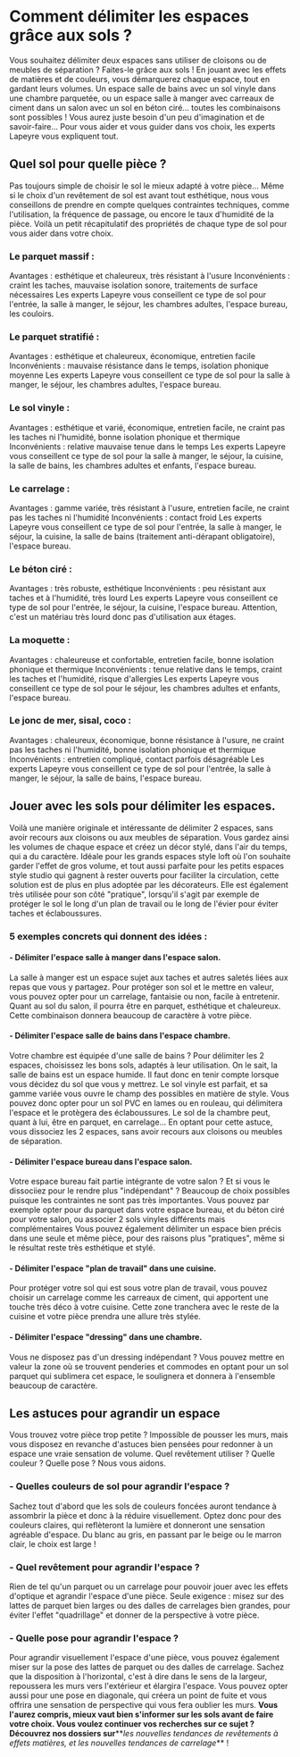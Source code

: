 ##
# **Comment délimiter les espaces grâce aux sols ?**
Vous souhaitez délimiter deux espaces sans utiliser de cloisons ou de meubles de séparation ? Faites-le grâce aux sols ! En jouant avec les effets de matières et de couleurs, vous démarquerez chaque espace, tout en gardant leurs volumes. Un espace salle de bains avec un sol vinyle dans une chambre parquetée, ou un espace salle à manger avec carreaux de ciment dans un salon avec un sol en béton ciré… toutes les combinaisons sont possibles ! Vous aurez juste besoin d'un peu d'imagination et de savoir-faire… Pour vous aider et vous guider dans vos choix, les experts Lapeyre vous expliquent tout.
##  Quel sol pour quelle pièce ?
Pas toujours simple de choisir le sol le mieux adapté à votre pièce… Même si le choix d'un revêtement de sol est avant tout esthétique, nous vous conseillons de prendre en compte quelques contraintes techniques, comme l'utilisation, la fréquence de passage, ou encore le taux d'humidité de la pièce. Voilà un petit récapitulatif des propriétés de chaque type de sol pour vous aider dans votre choix.
###  Le parquet massif :
Avantages : esthétique et chaleureux, très résistant à l'usure
Inconvénients : craint les taches, mauvaise isolation sonore, traitements de surface nécessaires
Les experts Lapeyre vous conseillent ce type de sol pour l'entrée, la salle à manger, le séjour, les chambres adultes, l'espace bureau, les couloirs.
###  Le parquet stratifié :
Avantages : esthétique et chaleureux, économique, entretien facile
Inconvénients : mauvaise résistance dans le temps, isolation phonique moyenne
Les experts Lapeyre vous conseillent ce type de sol pour la salle à manger, le séjour, les chambres adultes, l'espace bureau.
###  Le sol vinyle :
Avantages : esthétique et varié, économique, entretien facile, ne craint pas les taches ni l'humidité, bonne isolation phonique et thermique
Inconvénients : relative mauvaise tenue dans le temps
Les experts Lapeyre vous conseillent ce type de sol pour la salle à manger, le séjour, la cuisine, la salle de bains, les chambres adultes et enfants, l'espace bureau.
###  Le carrelage :
Avantages : gamme variée, très résistant à l'usure, entretien facile, ne craint pas les taches ni l'humidité
Inconvénients : contact froid
Les experts Lapeyre vous conseillent ce type de sol pour l'entrée, la salle à manger, le séjour, la cuisine, la salle de bains (traitement anti-dérapant obligatoire), l'espace bureau.
###  Le béton ciré :
Avantages : très robuste, esthétique
Inconvénients : peu résistant aux taches et à l'humidité, très lourd
Les experts Lapeyre vous conseillent ce type de sol pour l'entrée, le séjour, la cuisine, l'espace bureau. Attention, c'est un matériau très lourd donc pas d'utilisation aux étages.
###  La moquette :
Avantages : chaleureuse et confortable, entretien facile, bonne isolation phonique et thermique
Inconvénients : tenue relative dans le temps, craint les taches et l'humidité, risque d'allergies
Les experts Lapeyre vous conseillent ce type de sol pour le séjour, les chambres adultes et enfants, l'espace bureau.
###  Le jonc de mer, sisal, coco :
Avantages : chaleureux, économique, bonne résistance à l'usure, ne craint pas les taches ni l'humidité, bonne isolation phonique et thermique
Inconvénients : entretien compliqué, contact parfois désagréable
Les experts Lapeyre vous conseillent ce type de sol pour l'entrée, la salle à manger, le séjour, la salle de bains, l'espace bureau.
##  Jouer avec les sols pour délimiter les espaces.
Voilà une manière originale et intéressante de délimiter 2 espaces, sans avoir recours aux cloisons ou aux meubles de séparation. Vous gardez ainsi les volumes de chaque espace et créez un décor stylé, dans l'air du temps, qui a du caractère. Idéale pour les grands espaces style loft où l'on souhaite garder l'effet de gros volume, et tout aussi parfaite pour les petits espaces style studio qui gagnent à rester ouverts pour faciliter la circulation, cette solution est de plus en plus adoptée par les décorateurs. Elle est également très utilisée pour son côté "pratique", lorsqu'il s'agit par exemple de protéger le sol le long d'un plan de travail ou le long de l'évier pour éviter taches et éclaboussures.
###  5 exemples concrets qui donnent des idées :
#### **- Délimiter l'espace salle à manger dans l'espace salon.**
La salle à manger est un espace sujet aux taches et autres saletés liées aux repas que vous y partagez. Pour protéger son sol et le mettre en valeur, vous pouvez opter pour un carrelage, fantaisie ou non, facile à entretenir. Quant au sol du salon, il pourra être en parquet, esthétique et chaleureux. Cette combinaison donnera beaucoup de caractère à votre pièce.
#### **- Délimiter l'espace salle de bains dans l'espace chambre.**
Votre chambre est équipée d'une salle de bains ? Pour délimiter les 2 espaces, choisissez les bons sols, adaptés à leur utilisation. On le sait, la salle de bains est un espace humide. Il faut donc en tenir compte lorsque vous décidez du sol que vous y mettrez. Le sol vinyle est parfait, et sa gamme variée vous ouvre le champ des possibles en matière de style. Vous pouvez donc opter pour un sol PVC en lames ou en rouleau, qui délimitera l'espace et le protègera des éclaboussures. Le sol de la chambre peut, quant à lui, être en parquet, en carrelage… En optant pour cette astuce, vous dissociez les 2 espaces, sans avoir recours aux cloisons ou meubles de séparation.
#### **- Délimiter l'espace bureau dans l'espace salon.**
Votre espace bureau fait partie intégrante de votre salon ? Et si vous le dissociiez pour le rendre plus "indépendant" ? Beaucoup de choix possibles puisque les contraintes ne sont pas très importantes. Vous pouvez par exemple opter pour du parquet dans votre espace bureau, et du béton ciré pour votre salon, ou associer 2 sols vinyles différents mais complémentaires
Vous pouvez également délimiter un espace bien précis dans une seule et même pièce, pour des raisons plus "pratiques", même si le résultat reste très esthétique et stylé.
#### **- Délimiter l'espace "plan de travail" dans une cuisine.**
Pour protéger votre sol qui est sous votre plan de travail, vous pouvez choisir un carrelage comme les carreaux de ciment, qui apportent une touche très déco à votre cuisine. Cette zone tranchera avec le reste de la cuisine et votre pièce prendra une allure très stylée.
#### **- Délimiter l'espace "dressing" dans une chambre.**
Vous ne disposez pas d'un dressing indépendant ? Vous pouvez mettre en valeur la zone où se trouvent penderies et commodes en optant pour un sol parquet qui sublimera cet espace, le soulignera et donnera à l'ensemble beaucoup de caractère.
##  Les astuces pour agrandir un espace
Vous trouvez votre pièce trop petite ? Impossible de pousser les murs, mais vous disposez en revanche d'astuces bien pensées pour redonner à un espace une vraie sensation de volume. Quel revêtement utiliser ? Quelle couleur ? Quelle pose ? Nous vous aidons.
### **- Quelles couleurs de sol pour agrandir l'espace ?**
Sachez tout d'abord que les sols de couleurs foncées auront tendance à assombrir la pièce et donc à la réduire visuellement. Optez donc pour des couleurs claires, qui reflèteront la lumière et donneront une sensation agréable d'espace. Du blanc au gris, en passant par le beige ou le marron clair, le choix est large !
### **- Quel revêtement pour agrandir l'espace ?**
Rien de tel qu'un parquet ou un carrelage pour pouvoir jouer avec les effets d'optique et agrandir l'espace d'une pièce. Seule exigence : misez sur des lattes de parquet bien larges ou des dalles de carrelages bien grandes, pour éviter l'effet "quadrillage" et donner de la perspective à votre pièce.
### **- Quelle pose pour agrandir l'espace ?**
Pour agrandir visuellement l'espace d'une pièce, vous pouvez également miser sur la pose des lattes de parquet ou des dalles de carrelage. Sachez que la disposition à l'horizontal, c'est à dire dans le sens de la largeur, repoussera les murs vers l'extérieur et élargira l'espace. Vous pouvez opter aussi pour une pose en diagonale, qui créera un point de fuite et vous offrira une sensation de perspective qui vous fera oublier les murs.
**Vous l'aurez compris, mieux vaut bien s'informer sur les sols avant de faire votre choix. Vous voulez continuer vos recherches sur ce sujet ? Découvrez nos dossiers sur****_les nouvelles tendances de revêtements à effets matières, et les nouvelles tendances de carrelage_** !